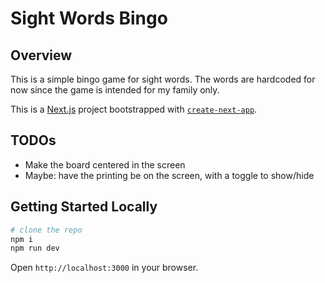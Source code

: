 # Sight Words Bingo

## Overview

This is a simple bingo game for sight words. The words are hardcoded for now since the game is intended for my family only.

This is a [Next.js](https://nextjs.org/) project bootstrapped with [`create-next-app`](https://github.com/vercel/next.js/tree/canary/packages/create-next-app).

## TODOs

- Make the board centered in the screen
- Maybe: have the printing be on the screen, with a toggle to show/hide

## Getting Started Locally

```bash
# clone the repo
npm i
npm run dev
```

Open `http://localhost:3000` in your browser.
